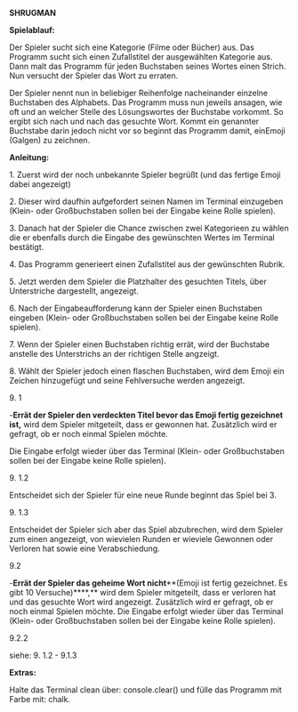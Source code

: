 **SHRUGMAN**

**Spielablauf:**

Der Spieler sucht sich eine Kategorie (Filme oder Bücher) aus. Das Programm sucht sich einen Zufallstitel der ausgewählten Kategorie aus. Dann malt das Programm für jeden Buchstaben seines Wortes einen Strich. Nun versucht der Spieler das Wort zu erraten.

Der Spieler nennt nun in beliebiger Reihenfolge nacheinander einzelne Buchstaben des Alphabets. Das Programm muss nun jeweils ansagen, wie oft und an welcher Stelle des Lösungswortes der Buchstabe vorkommt. So ergibt sich nach und nach das gesuchte Wort. Kommt ein genannter Buchstabe darin jedoch nicht vor so beginnt das Programm damit, einEmoji (Galgen) zu zeichnen.

**Anleitung:**

1\. Zuerst wird der noch unbekannte Spieler begrüßt (und das fertige Emoji dabei angezeigt)

2\. Dieser wird daufhin aufgefordert seinen Namen im Terminal einzugeben (Klein- oder Großbuchstaben sollen bei der Eingabe keine Rolle spielen).

3\. Danach hat der Spieler die Chance zwischen zwei Kategorieen zu wählen die er ebenfalls durch die Eingabe des gewünschten Wertes im Terminal bestätigt.

4\. Das Programm generieert einen Zufallstitel aus der gewünschten Rubrik.

5\. Jetzt werden dem Spieler die Platzhalter des gesuchten Titels, über Unterstriche dargestellt, angezeigt.

6\. Nach der Eingabeaufforderung kann der Spieler einen Buchstaben eingeben (Klein- oder Großbuchstaben sollen bei der Eingabe keine Rolle spielen).

7\. Wenn der Spieler einen Buchstaben richtig errät, wird der Buchstabe anstelle des Unterstrichs an der richtigen Stelle angzeigt.

8\. Wählt der Spieler jedoch einen flaschen Buchstaben, wird dem Emoji ein Zeichen hinzugefügt und seine Fehlversuche werden angezeigt.

9\. 1

-**Errät der Spieler den verdeckten Titel bevor das Emoji fertig gezeichnet ist,** wird dem Spieler mitgeteilt, dass er gewonnen hat. Zusätzlich wird er gefragt, ob er noch einmal Spielen möchte.

Die Eingabe erfolgt wieder über das Terminal (Klein- oder Großbuchstaben sollen bei der Eingabe keine Rolle spielen).

9\. 1.2

Entscheidet sich der Spieler für eine neue Runde beginnt das Spiel bei 3.

9\. 1.3

Entscheidet der Spieler sich aber das Spiel abzubrechen, wird dem Spieler zum einen angezeigt, von wievielen Runden er wieviele Gewonnen oder Verloren hat sowie eine Verabschiedung.

9.2

-**Errät der Spieler das geheime Wort nicht****(Emoji ist fertig gezeichnet. Es gibt 10 Versuche)****,** wird dem Spieler mitgeteilt, dass er verloren hat und das gesuchte Wort wird angezeigt. Zusätzlich wird er gefragt, ob er noch einmal Spielen möchte. Die Eingabe erfolgt wieder über das Terminal (Klein- oder Großbuchstaben sollen bei der Eingabe keine Rolle spielen).

9.2.2

siehe: 9\. 1.2 - 9.1.3

**Extras:**

Halte das Terminal clean über: console.clear() und fülle das Programm mit Farbe mit: chalk.